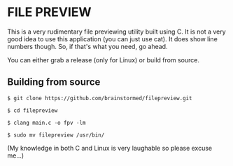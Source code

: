 # FILE PREVIEW 

This is a very rudimentary file previewing utility built using C. It is not a very good idea to use this application (you can just use cat). It does show line numbers though. So, if that's what you need, go ahead.

You can either grab a release (only for Linux) or build from source.

## Building from source


```$ git clone https://github.com/brainstormed/filepreview.git```

```$ cd filepreview```

```$ clang main.c -o fpv -lm```

```$ sudo mv filepreview /usr/bin/```

(My knowledge in both C and Linux is very laughable so please excuse me...)